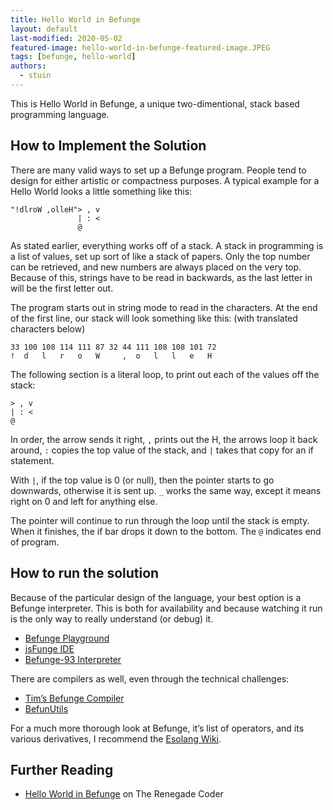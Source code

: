 ```yaml
---
title: Hello World in Befunge
layout: default
last-modified: 2020-05-02
featured-image: hello-world-in-befunge-featured-image.JPEG
tags: [befunge, hello-world]
authors:
  - stuin
---
```


This is Hello World in Befunge, a unique two-dimentional, stack based programming language.

## How to Implement the Solution

There are many valid ways to set up a Befunge program. People tend to design for either artistic or compactness purposes. A typical example for a Hello World looks a little something like this:

```befunge
"!dlroW ,olleH"> , v
               | : <
               @
```

As stated earlier, everything works off of a stack. A stack in programming is a list of values, set up sort of like a stack of papers. Only the top number can be retrieved, and new numbers are always placed on the very top. Because of this, strings have to be read in backwards, as the last letter in will be the first letter out.

The program starts out in string mode to read in the characters. At the end of the first line, our stack will look something like this: (with translated characters below)

```
33 100 108 114 111 87 32 44 111 108 108 101 72
!  d   l   r   o   W     ,  o   l   l   e   H
```

The following section is a literal loop, to print out each of the values off the stack:

```befunge
> , v
| : <
@
```

In order, the arrow sends it right, `,` prints out the H, the arrows loop it back around, `:` copies the top value of the stack, and `|` takes that copy for an if statement.

With `|`, if the top value is 0 (or null), then the pointer starts to go downwards, otherwise it is sent up. `_` works the same way, except it means right on 0 and left for anything else.

The pointer will continue to run through the loop until the stack is empty. When it finishes, the if bar drops it down to the bottom. The `@`  indicates end of program. 

## How to run the solution

Because of the particular design of the language, your best option is a Befunge interpreter. This is both for availability and because watching it run is the only way to really understand (or debug) it.

- [Befunge Playground][2]
- [jsFunge IDE][3]
- [Befunge-93 Interpreter][4]

There are compilers as well, even through the technical challenges:

- [Tim’s Befunge Compiler][5]
- [BefunUtils][6]

For a much more thorough look at Befunge, it’s list of operators, and its various derivatives, I recommend the [Esolang Wiki][7].

## Further Reading

- [Hello World in Befunge][1] on The Renegade Coder

[1]: https://therenegadecoder.com/code/hello-world-in-befunge/
[2]: https://www.bedroomlan.org/tools/befunge-playground/#prog=hello,mode=edit
[3]: https://befunge.flogisoft.com/
[4]: http://www.quirkster.com/iano/js/befunge.html
[5]: https://quadium.net/funge/tbc/
[6]: https://www.mikescher.de/programs/view/BefunUtils
[7]: https://esolangs.org/wiki/Befunge

